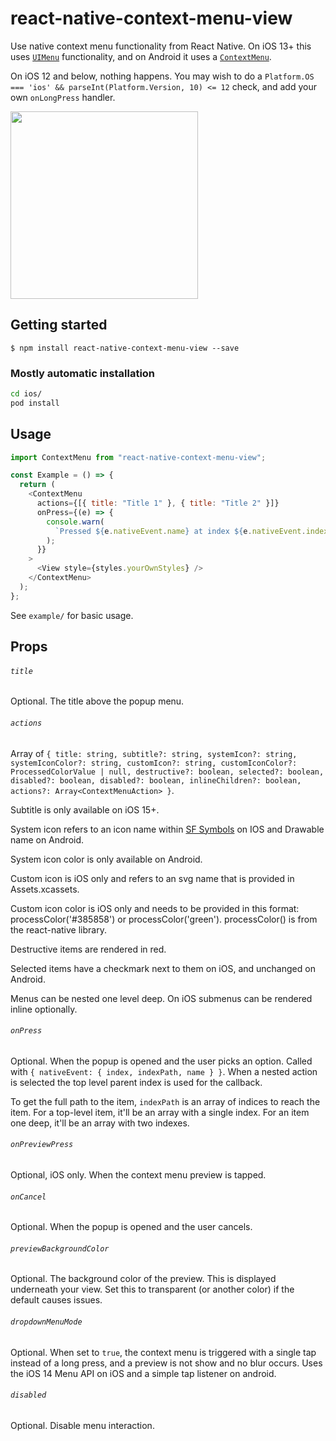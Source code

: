 # react-native-context-menu-view

Use native context menu functionality from React Native. On iOS 13+ this uses [`UIMenu`](https://developer.apple.com/documentation/uikit/uimenu) functionality, and on Android it uses a [`ContextMenu`](https://developer.android.com/reference/android/view/ContextMenu).

On iOS 12 and below, nothing happens. You may wish to do a `Platform.OS === 'ios' && parseInt(Platform.Version, 10) <= 12` check, and add your own `onLongPress` handler.

<img src="./assets/context-menu-ios.gif" width="300">

## Getting started

`$ npm install react-native-context-menu-view --save`

### Mostly automatic installation

```bash
cd ios/
pod install
```

## Usage

```javascript
import ContextMenu from "react-native-context-menu-view";

const Example = () => {
  return (
    <ContextMenu
      actions={[{ title: "Title 1" }, { title: "Title 2" }]}
      onPress={(e) => {
        console.warn(
          `Pressed ${e.nativeEvent.name} at index ${e.nativeEvent.index}`
        );
      }}
    >
      <View style={styles.yourOwnStyles} />
    </ContextMenu>
  );
};
```

See `example/` for basic usage.

## Props

###### `title`

Optional. The title above the popup menu.

###### `actions`

Array of `{ title: string, subtitle?: string, systemIcon?: string, systemIconColor?: string, customIcon?: string, customIconColor?: ProcessedColorValue | null, destructive?: boolean, selected?: boolean, disabled?: boolean, disabled?: boolean, inlineChildren?: boolean, actions?: Array<ContextMenuAction> }`.

Subtitle is only available on iOS 15+.

System icon refers to an icon name within [SF Symbols](https://developer.apple.com/design/human-interface-guidelines/sf-symbols/overview/) on IOS and Drawable name on Android.

System icon color is only available on Android.

Custom icon is iOS only and refers to an svg name that is provided in Assets.xcassets.

Custom icon color is iOS only and needs to be provided in this format: processColor('#385858') or processColor('green'). processColor() is from the react-native library.

Destructive items are rendered in red.

Selected items have a checkmark next to them on iOS, and unchanged on Android.

Menus can be nested one level deep. On iOS submenus can be rendered inline optionally.

###### `onPress`

Optional. When the popup is opened and the user picks an option. Called with `{ nativeEvent: { index, indexPath, name } }`. When a nested action is selected the top level parent index is used for the callback.

To get the full path to the item, `indexPath` is an array of indices to reach the item. For a top-level item, it'll be an array with a single index. For an item one deep, it'll be an array with two indexes.

###### `onPreviewPress`

Optional, iOS only. When the context menu preview is tapped.

###### `onCancel`

Optional. When the popup is opened and the user cancels.

###### `previewBackgroundColor`

Optional. The background color of the preview. This is displayed underneath your view. Set this to transparent (or another color) if the default causes issues.

###### `dropdownMenuMode`

Optional. When set to `true`, the context menu is triggered with a single tap instead of a long press, and a preview is not show and no blur occurs. Uses the iOS 14 Menu API on iOS and a simple tap listener on android.

###### `disabled`

Optional. Disable menu interaction.
